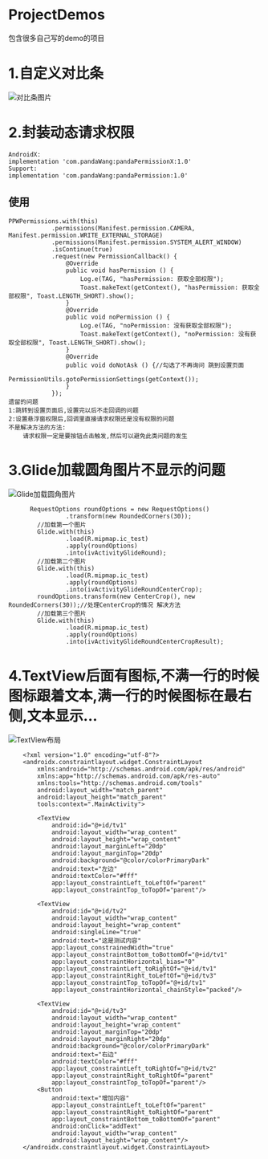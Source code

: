 # ProjectDemos
包含很多自己写的demo的项目
#  1.自定义对比条
![对比条图片](https://github.com/panpan058/ProjectDemos/raw/master/app/src/main/assets/comparedView.gif)
#  2.封装动态请求权限
    AndroidX:
    implementation 'com.pandaWang:pandaPermissionX:1.0'
    Support:
    implementation 'com.pandaWang:pandaPermission:1.0'

##  使用
    PPWPermissions.with(this)   
                .permissions(Manifest.permission.CAMERA, Manifest.permission.WRITE_EXTERNAL_STORAGE)    
                .permissions(Manifest.permission.SYSTEM_ALERT_WINDOW)   
                .isContinue(true)        
                .request(new PermissionCallback() { 
                    @Override   
                    public void hasPermission () {  
                        Log.e(TAG, "hasPermission: 获取全部权限");        
                        Toast.makeText(getContext(), "hasPermission: 获取全部权限", Toast.LENGTH_SHORT).show();   
                    }   
                    @Override       
                    public void noPermission () {       
                        Log.e(TAG, "noPermission: 没有获取全部权限");       
                        Toast.makeText(getContext(), "noPermission: 没有获取全部权限", Toast.LENGTH_SHORT).show();          
                    }   
                    @Override       
                    public void doNotAsk () {//勾选了不再询问 跳到设置页面       
                        PermissionUtils.gotoPermissionSettings(getContext());       
                    }       
                }); 
    遗留的问题
    1:跳转到设置页面后,设置完以后不走回调的问题        
    2:设置悬浮窗权限后,回调里直接请求权限还是没有权限的问题   
    不是解决方法的方法:
        请求权限一定是要按钮点击触发,然后可以避免此类问题的发生    
#  3.Glide加载圆角图片不显示的问题
![Glide加载圆角图片](https://github.com/panpan058/ProjectDemos/raw/master/app/src/main/assets/glideRound.png)     
            
          RequestOptions roundOptions = new RequestOptions()    
                    .transform(new RoundedCorners(30));     
            //加载第一个图片       
            Glide.with(this)        
                    .load(R.mipmap.ic_test)     
                    .apply(roundOptions)        
                    .into(ivActivityGlideRound);        
            //加载第二个图片       
            Glide.with(this)        
                    .load(R.mipmap.ic_test)         
                    .apply(roundOptions)            
                    .into(ivActivityGlideRoundCenterCrop);          
            roundOptions.transform(new CenterCrop(), new RoundedCorners(30));//处理CenterCrop的情况 解决方法     
            //加载第三个图片       
            Glide.with(this)        
                    .load(R.mipmap.ic_test)     
                    .apply(roundOptions)        
                    .into(ivActivityGlideRoundCenterCropResult);  
              
#   4.TextView后面有图标,不满一行的时候图标跟着文本,满一行的时候图标在最右侧,文本显示...  
![TextView布局](https://img-blog.csdnimg.cn/20190625111136520.gif)    
 
        <?xml version="1.0" encoding="utf-8"?>
        <androidx.constraintlayout.widget.ConstraintLayout
            xmlns:android="http://schemas.android.com/apk/res/android"
            xmlns:app="http://schemas.android.com/apk/res-auto"
            xmlns:tools="http://schemas.android.com/tools"
            android:layout_width="match_parent"
            android:layout_height="match_parent"
            tools:context=".MainActivity">
        
            <TextView
                android:id="@+id/tv1"
                android:layout_width="wrap_content"
                android:layout_height="wrap_content"
                android:layout_marginLeft="20dp"
                android:layout_marginTop="20dp"
                android:background="@color/colorPrimaryDark"
                android:text="左边"
                android:textColor="#fff"
                app:layout_constraintLeft_toLeftOf="parent"
                app:layout_constraintTop_toTopOf="parent"/>
        
            <TextView
                android:id="@+id/tv2"
                android:layout_width="wrap_content"
                android:layout_height="wrap_content"
                android:singleLine="true"
                android:text="这是测试内容"
                app:layout_constrainedWidth="true"
                app:layout_constraintBottom_toBottomOf="@+id/tv1"
                app:layout_constraintHorizontal_bias="0"
                app:layout_constraintLeft_toRightOf="@+id/tv1"
                app:layout_constraintRight_toLeftOf="@+id/tv3"
                app:layout_constraintTop_toTopOf="@+id/tv1"
                app:layout_constraintHorizontal_chainStyle="packed"/>
        
            <TextView
                android:id="@+id/tv3"
                android:layout_width="wrap_content"
                android:layout_height="wrap_content"
                android:layout_marginTop="20dp"
                android:layout_marginRight="20dp"
                android:background="@color/colorPrimaryDark"
                android:text="右边"
                android:textColor="#fff"
                app:layout_constraintLeft_toRightOf="@+id/tv2"
                app:layout_constraintRight_toRightOf="parent"
                app:layout_constraintTop_toTopOf="parent"/>
            <Button
                android:text="增加内容"
                app:layout_constraintLeft_toLeftOf="parent"
                app:layout_constraintRight_toRightOf="parent"
                app:layout_constraintBottom_toBottomOf="parent"
                android:onClick="addText"
                android:layout_width="wrap_content"
                android:layout_height="wrap_content"/>
        </androidx.constraintlayout.widget.ConstraintLayout>  